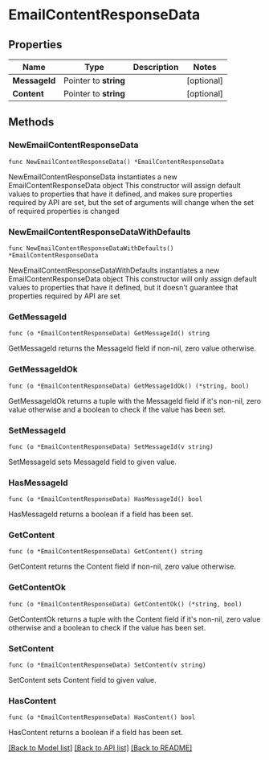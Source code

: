 # EmailContentResponseData

## Properties

Name | Type | Description | Notes
------------ | ------------- | ------------- | -------------
**MessageId** | Pointer to **string** |  | [optional] 
**Content** | Pointer to **string** |  | [optional] 

## Methods

### NewEmailContentResponseData

`func NewEmailContentResponseData() *EmailContentResponseData`

NewEmailContentResponseData instantiates a new EmailContentResponseData object
This constructor will assign default values to properties that have it defined,
and makes sure properties required by API are set, but the set of arguments
will change when the set of required properties is changed

### NewEmailContentResponseDataWithDefaults

`func NewEmailContentResponseDataWithDefaults() *EmailContentResponseData`

NewEmailContentResponseDataWithDefaults instantiates a new EmailContentResponseData object
This constructor will only assign default values to properties that have it defined,
but it doesn't guarantee that properties required by API are set

### GetMessageId

`func (o *EmailContentResponseData) GetMessageId() string`

GetMessageId returns the MessageId field if non-nil, zero value otherwise.

### GetMessageIdOk

`func (o *EmailContentResponseData) GetMessageIdOk() (*string, bool)`

GetMessageIdOk returns a tuple with the MessageId field if it's non-nil, zero value otherwise
and a boolean to check if the value has been set.

### SetMessageId

`func (o *EmailContentResponseData) SetMessageId(v string)`

SetMessageId sets MessageId field to given value.

### HasMessageId

`func (o *EmailContentResponseData) HasMessageId() bool`

HasMessageId returns a boolean if a field has been set.

### GetContent

`func (o *EmailContentResponseData) GetContent() string`

GetContent returns the Content field if non-nil, zero value otherwise.

### GetContentOk

`func (o *EmailContentResponseData) GetContentOk() (*string, bool)`

GetContentOk returns a tuple with the Content field if it's non-nil, zero value otherwise
and a boolean to check if the value has been set.

### SetContent

`func (o *EmailContentResponseData) SetContent(v string)`

SetContent sets Content field to given value.

### HasContent

`func (o *EmailContentResponseData) HasContent() bool`

HasContent returns a boolean if a field has been set.


[[Back to Model list]](../README.md#documentation-for-models) [[Back to API list]](../README.md#documentation-for-api-endpoints) [[Back to README]](../README.md)



